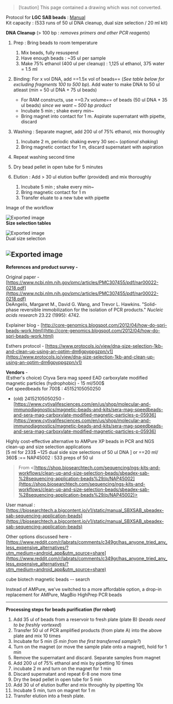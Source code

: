> [!caution] This page contained a drawing which was not converted.   

Protocol for **LGC SAB beads** : [Manual](https://biosearchtech.a.bigcontent.io/v1/static/manual_SBXSAB_sbeadex-sab-sequencing-application-beads)  
Kit capacity : (533 runs of 50 ul DNA cleanup, dual size selection / 20 ml kit)
 
**DNA Cleanup** (> 100 bp : _removes primers and other PCR reagents_)

1. Prep : Bring beads to room temperature
    
    1. Mix beads, fully resuspend
    2. Have enough beads : ~35 ul per sample
    3. Make 75% ethanol (400 ul per cleanup) : 1,125 ul ethanol, 375 water = 1.5 ml
2. Binding: For x vol DNA, add ==1.5x vol of beads== (_See table below for excluding fragments 100 to 500 bp_). Add water to make DNA to 50 ul atleast (min = 50 ul DNA + 75 ul beads)
    
    - For RAM constructs, use ==0.7x volume== of beads (50 ul DNA + 35 ul beads) _since we want ~ 500 bp product_
    - Incubate 5 min ; shake every min~
    - Bring magnet into contact for 1 m. Aspirate supernatant with pipette, discard
3. Washing : Separate magnet, add 200 ul of 75% ethanol, mix thoroughly
    
    1. Incubate 2 m, periodic shaking every 30 sec~ (_optional shaking_)
    2. Bring magnetic contact for 1 m, discard supernatant with aspiration
4. Repeat washing second time
5. Dry bead pellet in open tube for 5 minutes
6. Elution : Add > 30 ul elution buffer (provided) and mix thoroughly
    
    1. Incubate 5 min ; shake every min~
    2. Bring magnetic contact for 1 m
    3. Transfer eluate to a new tube with pipette
 
Image of the workflow

![Exported image](Exported%20image%2020250102022328-0.png)   
**Size selection tables**

![Exported image](Exported%20image%2020250102022329-1.png)   
Dual size selection

![Exported image](Exported%20image%2020250102022331-2.png)   
---------------------------  
**References and product survey -**
 
Original paper - [https://www.ncbi.nlm.nih.gov/pmc/articles/PMC307455/pdf/nar00022-0218.pdf](https://www.ncbi.nlm.nih.gov/pmc/articles/PMC307455/pdf/nar00022-0218.pdf)  
DeAngelis, Margaret M., David G. Wang, and Trevor L. Hawkins. "Solid-phase reversible immobilization for the isolation of PCR products." _Nucleic acids research_ 23.22 (1995): 4742.
 
Explainer blog - [http://core-genomics.blogspot.com/2012/04/how-do-spri-beads-work.html](http://core-genomics.blogspot.com/2012/04/how-do-spri-beads-work.html)
   

Esthers protocol - [https://www.protocols.io/view/dna-size-selection-1kb-and-clean-up-using-an-optim-dm6gpyppgzpn/v1](https://www.protocols.io/view/dna-size-selection-1kb-and-clean-up-using-an-optim-dm6gpyppgzpn/v1)
   

**Vendors** -  
(Esther's choice) Ctyva Sera mag speed EAD carboxylate modified magnetic particles (hydrophobic) - 15 ml/500$  
Get speedbeads for 700$ : 45152105050250

- (old) 24152105050250 - [https://www.cytivalifesciences.com/en/us/shop/molecular-and-immunodiagnostics/magnetic-beads-and-kits/sera-mag-speedbeads-and-sera-mag-carboxylate-modified-magnetic-particles-p-05936](https://www.cytivalifesciences.com/en/us/shop/molecular-and-immunodiagnostics/magnetic-beads-and-kits/sera-mag-speedbeads-and-sera-mag-carboxylate-modified-magnetic-particles-p-05936)
   

Highly cost-effective alternative to AMPure XP beads in PCR and NGS clean-up and size selection applications  
[5 ml for 233$ ~125 dual side size selections of 50 ul DNA ] or ==20 ml/ 360$ :== NAP45002 : 533 preps of 50 ul

> From <[https://shop.biosearchtech.com/sequencing/ngs-kits-and-workflows/clean-up-and-size-selection-beads/sbeadex-sab-%28sequencing-application-beads%29/p/NAP45002](https://shop.biosearchtech.com/sequencing/ngs-kits-and-workflows/clean-up-and-size-selection-beads/sbeadex-sab-%28sequencing-application-beads%29/p/NAP45002)>  

User manual : [https://biosearchtech.a.bigcontent.io/v1/static/manual_SBXSAB_sbeadex-sab-sequencing-application-beads](https://biosearchtech.a.bigcontent.io/v1/static/manual_SBXSAB_sbeadex-sab-sequencing-application-beads)
 
Other options discussed here -  
[https://www.reddit.com/r/labrats/comments/c349gr/has_anyone_tried_any_less_expensive_alternatives/?utm_medium=android_app&utm_source=share](https://www.reddit.com/r/labrats/comments/c349gr/has_anyone_tried_any_less_expensive_alternatives/?utm_medium=android_app&utm_source=share)
 
cube biotech magnetic beads -- search
   

Instead of AMPure, we've switched to a more affordable option, a drop-in replacement for AMPure, MagBio HighPrep PCR beads
    
---------------  
**Processing steps for beads purification (for robot)**

1. Add 35 ul of beads from a reservoir to fresh plate (plate B) (_beads need to be freshly vortexed_)
2. Transfer 50 ul of PCR amplified products (from plate A) into the above plate and mix 10 times
3. Incubate for 5 min (_5 min from the first transferred sample?_)
4. Turn on the magnet (or move the sample plate onto a magnet), hold for 1 min
5. Remove the supernatant and discard. Separate samples from magnet
6. Add 200 ul of 75% ethanol and mix by pipetting 10 times
7. incubate 2 m and turn on the magnet for 1 min
8. Discard supernatant and repeat 6-8 one more time
9. Dry the bead pellet in open tube for 5 min
10. Add 30 ul of elution buffer and mix throughly by pipetting 10x
11. Incubate 5 min, turn on magnet for 1 m
12. Transfer elution into a fresh plate.